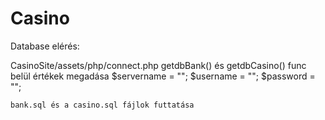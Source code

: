 # Casino

Database elérés:
   [^2]:Bank/felt.php
     getdb() func belül értékek megadása
      $servername = "";
      $username = "";
      $password = "";
      
  CasinoSite/assets/php/connect.php
    getdbBank() és getdbCasino() func belül értékek megadása
      $servername = "";
      $username = "";
      $password = "";
      
    bank.sql és a casino.sql fájlok futtatása
